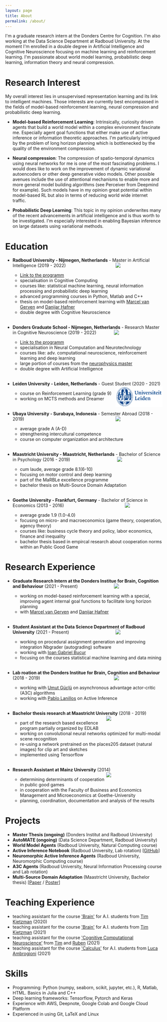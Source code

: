 ```yaml
---
layout: page
title: About
permalink: /about/
---
```


I'm a graduate research intern at the Donders Centre for Cognition. I'm also working at the Data Science Department at Radboud University. At the moment I'm enrolled in a double degree in Artificial Intelligence and Cognitive Neuroscience focusing on machine learning and reinforcement learning. I'm passionate about world model learning, probabilistic deep learning, information theory and neural compression.

# Research Interest
My overall interest lies in unsupervised representation learning and its link to intelligent machines. Those interests are currently best encompassed in the fields of model-based reinforcement learning, neural compression and probabilistic deep learning.

- **Model-based Reinforcement Learning**: Intrinsically, curiosity driven agents that build a world model within a complex environment fascinate me. Especially agent goal functions that either make use of active inference or information theoretic approaches. I'm particularly intrigued by the problem of long horizon planning which is bottlenecked by the quality of the environment compression.

- **Neural compression**: The compression of spatio-temporal dynamics using neural networks for me is one of the most fascinating problems. I would does like to work on the improvement of dynamic variational autoencoders or other deep generative video models. Other possible avenues include the use of attentional mechanisms to enable more and more general model building algorithms (see Perceiver from Deepmind for example). Such models have in my opinion great potential within model-based RL but also in terms of reducing world wide internet traffic.

- **Probabilistic Deep Learning**: This topic in my opinion underwrites many of the recent advancements in artificial intelligence and is thus worth to be investigated. I'm especially interested in enabling Bayesian inference on large datasets using variational methods.

# Education
* **Radboud University - Nijmegen, Netherlands** - Master in Artificial Intelligence (2019 - 2022) <img align="right" src="/assets/logo-radboud2.jpg" width="150">
  - [Link to the programm](https://www.ru.nl/courseguides/socsci/master/artificial-intelligence/)
  - specialisation in Cognitive Computing
  - courses like: statistical machine learning, neural information processing and probabilistic deep learning
  - advanced programming courses in Python, Matlab and C++
  - thesis on model-based reinforcement learning with [Marcel van Gerven](https://www.ru.nl/personen/gerven-m-van/) and [Danijar Hafner](https://danijar.com)
  - double degree with Cognitive Neuroscience
<br/><br/>

* **Donders Graduate School - Nijmegen, Netherlands** - Research Master in Cognitive Neuroscience (2019 - 2022) <img align="right" src="/assets/donders_logo.jpg" width="155">
  - [Link to the programm](https://www.ru.nl/opleidingen/master/cognitive-neuroscience-research/curriculum-and-courses/natural-computing-and-neurotechnology/)
  - specialisation in Neural Computation and Neurotechnology
  - courses like: adv. computational neuroscience, reinforcement learning and deep learning
  - large portion of courses from the [neurophysics master](https://www.ru.nl/english/education/masters/neurophysics/curriculum-and-courses/)
  - double degree with Artificial Intelligence
<br/><br/>

* **Leiden University - Leiden, Netherlands** - Guest Student (2020 - 2021) <img align="right" src="/assets/leiden-logo.png" width="150">
  - course on Reinforcement Learning (grade 9)
  - working on MCTS methods and Dreamer
<br/><br/>

* **Ubaya University - Surabaya, Indonesia** - Semester Abroad (2018 - 2019) <img align="right" src="/assets/ubaya.png" width="150">
  - average grade A (A-D)
  - strengthening intercultural competence
  - course on computer organization and architecture
<br/><br/>

* **Maastricht University - Maastricht, Netherlands** - Bachelor of Science in Psychology (2016 - 2019) <img align="right" src="/assets/Maasi.png" width="145">
  - cum laude, average grade 8.1(6-10)
  - focusing on motor control and deep learning
  - part of the MaRBLe excellence programme
  - bachelor thesis on Multi-Source Domain Adaptation
<br/><br/>

* **Goethe University - Frankfurt, Germany** - Bachelor of Science in Economics (2013 - 2016) <img align="right" src="/assets/Goethe.png" width="120">
  - average grade 1.9 (1.0-4.0)
  - focusing on micro- and macroeconomics (game theory, cooperation, agency theory)
  - courses like: business cycle theory and policy, labor economics, finance and inequality
  - bachelor thesis based in empircal research about cooperation norms within an Public Good Game


# Research Experience  
* **Graduate Research Intern at the Donders Institue for Brain, Cognition and Behaviour** (2021 - Present) <img align="right" src="/assets/donders_logo.jpg" width="155">
    - working on model-based reinforcement learning with a special, improving agent internal goal functions to facilitate long horizon planning
    - with [Marcel van Gerven](https://www.ru.nl/personen/gerven-m-van/) and [Danijar Hafner](https://danijar.com)
  <br/><br/>

* **Student Assistant at the Data Science Department of Radboud University** (2021 - Present) <img align="right" src="/assets/logo-radboud2.jpg" width="150">
    - working on procedural assignment generation and improving integration Nbgrader (autograding) software
    - working with [Ioan Gabriel Bucur](https://www.cs.ru.nl/~gbucur/)
    - focusing on the courses statistical machine learning and data mining
  <br/><br/>

* **Lab roation at the Donders Institue for Brain, Cognition and Behaviour** (2018 - 2019) <img align="right" src="/assets/donders_logo.jpg" width="155">
    - working with [Umut Güçlü](https://www.ru.nl/english/people/guclu-u/) on asynchronous advantage actor-critic (A3C) algorithms
    - working with [Pablo Lanillos](https://www.ru.nl/english/people/lanillos-p/) on Active Inference
  <br/><br/>

* **Bachelor thesis research at Maastricht University** (2018 - 2019) <img align="right" src="/assets/EDLAB-logo-UM2.jpg" width="180">
  - part of the research based excellence program partially organized by EDLAB
  - working on convolutional neural networks optimized for multi-modal scene recognition
  - re-using a network pretrained on the places205 dataset (natural images) for clip art and sketches
  - implemented using Tensorflow
<br/><br/>

* **Research Assistant at Mainz University** (2014) <img align="right" src="/assets/JGU2.jpg" width="180">
  - determining determinants of cooperation in public good games
  - in cooperation with the Faculty of Business and Economics Management and Microeconomics at Goethe-University
  - planning, coordination, documentation and analysis of the results


# Projects
* **Master Thesis (ongoing)** (Donders Institut and Radboud University)
* **AutoMATE (ongoing)**  (Data Science Department, Radboud University)
* **World Model Agents** (Radboud University, Natural Computing course)
* **Active Inference Notebook** (Radboud University, Lab rotation) [[GitHub](https://github.com/pl-robotdecision/tutorials-active-inference/blob/main/exercises/1_FEP_TheSensingWheel_Perception_exercise.ipynb)]
* **Neuromorphic Active Inference Agents** (Radboud University, Neuromorphic Computing course)
* **A3C Agents** (Radboud University, Neural Information Processing course and Lab rotation)
* **Multi-Source Domain Adaptation** (Maastricht University, Bachelor thesis) [[Paper]({{mariusmarten.github.io}}/projects/BT_TransferLearning_CN.pdf) / [Poster]({{mariusmarten.github.io}}/projects/2019_Poster_MaRBLe.pdf)]


# Teaching Experience
  - teaching assistant for the course ['Brain'](https://www.ru.nl/courseguides/socsci/courses-osiris/ai/sow-bki136-brain/) for A.I. students from [Tim Kietzman](https://www.timkietzmann.de) (2020)
  - teaching assistant for the course ['Brain'](https://www.ru.nl/courseguides/socsci/courses-osiris/ai/sow-bki136-brain/) for A.I. students from [Tim Kietzman](https://www.timkietzmann.de) (2021)
  - teaching assistant for the course ['Cognitive Computational Neuroscience'](https://www.ru.nl/courseguides/socsci/courses-osiris/ai/sow-bki255-cognitive-computational-neuroscience/) from [Tim](https://www.timkietzmann.de) and [Ruben](https://www.rubenvanbergen.com) (2021)
  - teaching assistant for the course ['Calculus'](https://www.ru.nl/courseguides/socsci/courses-osiris/ai/sow-bki104-calculus/) for A.I. students from [Luca Ambrogioni](https://scholar.google.nl/citations?user=J9IABpQAAAAJ&hl=en) (2021)


# Skills
  - Programming: Python (numpy, seaborn, scikit, jupyter, etc.), R, Matlab, HTML. Basics in Julia and C++
  - Deep learning frameworks: Tensorflow, Pytorch and Keras
  - Experience with AWS, Deepnote, Google Colab and Google Cloud Platform
  - Experienced in using Git, LaTeX and Linux
